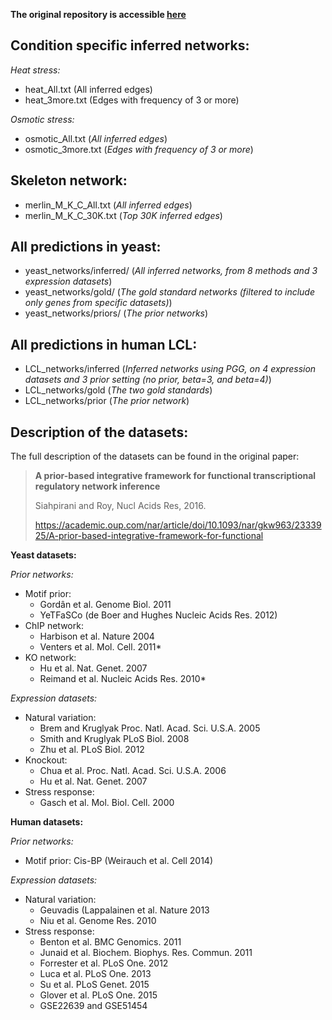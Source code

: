 **The original repository is accessible [here](https://github.com/Roy-lab/merlin-p)**

Condition specific inferred networks:
-------------------------------------
*Heat stress:*

* heat_All.txt (All inferred edges)
* heat_3more.txt (Edges with frequency of 3 or more)

*Osmotic stress:*

* osmotic_All.txt (*All inferred edges*)
* osmotic_3more.txt (*Edges with frequency of 3 or more*)

Skeleton network:
-----------------
* merlin_M_K_C_All.txt (*All inferred edges*)
* merlin_M_K_C_30K.txt (*Top 30K inferred edges*)


All predictions in yeast:
-------------------------

* yeast_networks/inferred/ (*All inferred networks, from 8 methods and 3 expression datasets*)
* yeast_networks/gold/ (*The gold standard networks (filtered to include only genes from specific datasets)*)
* yeast_networks/priors/ (*The prior networks*)

All predictions in human LCL:
-----------------------------
* LCL_networks/inferred	(*Inferred networks using PGG, on 4 expression datasets and 3 prior setting (no prior, beta=3, and beta=4)*)
* LCL_networks/gold (*The two gold standards*)
* LCL_networks/prior (*The prior network*)

Description of the datasets:
----------------------------

The full description of the datasets can be found in the original paper:
> **A prior-based integrative framework for functional transcriptional regulatory network inference**
>
> Siahpirani and Roy, Nucl Acids Res, 2016.
>
> https://academic.oup.com/nar/article/doi/10.1093/nar/gkw963/2333925/A-prior-based-integrative-framework-for-functional

**Yeast datasets:**

*Prior networks:*

* Motif prior: 
    * Gordân et al. Genome Biol. 2011
    * YeTFaSCo (de Boer and Hughes Nucleic Acids Res. 2012)
* ChIP network: 
    * Harbison et al. Nature 2004
    * Venters et al. Mol. Cell. 2011*
* KO network: 
    * Hu et al. Nat. Genet. 2007
    * Reimand et al. Nucleic Acids Res. 2010*

*Expression datasets:* 

* Natural variation: 
    * Brem and Kruglyak Proc. Natl. Acad. Sci. U.S.A. 2005
    * Smith and Kruglyak PLoS Biol. 2008
    * Zhu et al. PLoS Biol. 2012
* Knockout:
    * Chua et al. Proc. Natl. Acad. Sci. U.S.A. 2006
    * Hu et al. Nat. Genet. 2007
* Stress response:
    * Gasch et al. Mol. Biol. Cell. 2000

**Human datasets:**

*Prior networks:*

* Motif prior: Cis-BP (Weirauch et al. Cell 2014)

*Expression datasets:*

* Natural variation:
    * Geuvadis (Lappalainen et al. Nature 2013
    * Niu et al. Genome Res. 2010
* Stress response:
    * Benton et al. BMC Genomics. 2011
    * Junaid et al. Biochem. Biophys. Res. Commun. 2011
    * Forrester et al. PLoS One. 2012
    * Luca et al. PLoS One. 2013
    * Su et al. PLoS Genet. 2015
    * Glover et al. PLoS One. 2015
    * GSE22639 and GSE51454
